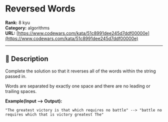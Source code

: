 # Reversed Words

**Rank:** 8 kyu  
**Category:** algorithms  
**URL:** [https://www.codewars.com/kata/51c8991dee245d7ddf00000e](https://www.codewars.com/kata/51c8991dee245d7ddf00000e)

---

## 📝 Description

Complete the solution so that it reverses all of the words within the string passed in.

Words are separated by exactly one space and there are no leading or trailing spaces.

**Example(Input --> Output):**
```
"The greatest victory is that which requires no battle" --> "battle no requires which that is victory greatest The"
```
